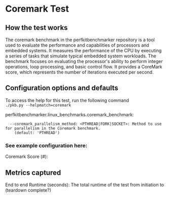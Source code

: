 # Coremark Test

## How the test works
The coremark benchmark in the perfkitbenchmarker repository is a tool used to evaluate the performance and capabilities of processors and embedded systems. It measures the performance of the CPU by executing a series of tasks that simulate typical embedded system workloads. The benchmark focuses on evaluating the processor's ability to perform integer operations, loop processing, and basic control flow. It provides a CoreMark score, which represents the number of iterations executed per second.

## Configuration options and defaults
To access the help for this test, run the following command  
```./pkb.py --helpmatch=coremark```  

perfkitbenchmarker.linux_benchmarks.coremark_benchmark:
```
  --coremark_parallelism_method: <PTHREAD|FORK|SOCKET>: Method to use for parallelism in the Coremark benchmark.
    (default: 'PTHREAD')
```
### See example configuration here: 
Coremark Score (#):

## Metrics captured

End to end Runtime (seconds): 
The total runtime of the test from initiation to (teardown complete?)
